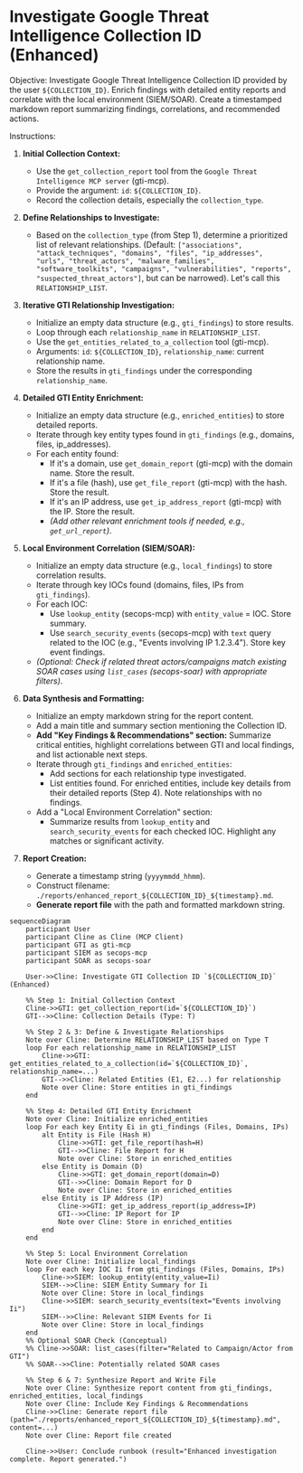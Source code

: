 # Investigate Google Threat Intelligence Collection ID (Enhanced)

Objective: Investigate Google Threat Intelligence Collection ID provided by the user `${COLLECTION_ID}`. Enrich findings with detailed entity reports and correlate with the local environment (SIEM/SOAR). Create a timestamped markdown report summarizing findings, correlations, and recommended actions.

Instructions:

1.  **Initial Collection Context:**
    *   Use the `get_collection_report` tool from the `Google Threat Intelligence MCP server` (gti-mcp).
    *   Provide the argument: `id`: `${COLLECTION_ID}`.
    *   Record the collection details, especially the `collection_type`.

2.  **Define Relationships to Investigate:**
    *   Based on the `collection_type` (from Step 1), determine a prioritized list of relevant relationships. (Default: `["associations", "attack_techniques", "domains", "files", "ip_addresses", "urls", "threat_actors", "malware_families", "software_toolkits", "campaigns", "vulnerabilities", "reports", "suspected_threat_actors"]`, but can be narrowed). Let's call this `RELATIONSHIP_LIST`.

3.  **Iterative GTI Relationship Investigation:**
    *   Initialize an empty data structure (e.g., `gti_findings`) to store results.
    *   Loop through each `relationship_name` in `RELATIONSHIP_LIST`.
    *   Use the `get_entities_related_to_a_collection` tool (gti-mcp).
    *   Arguments: `id`: `${COLLECTION_ID}`, `relationship_name`: current relationship name.
    *   Store the results in `gti_findings` under the corresponding `relationship_name`.

4.  **Detailed GTI Entity Enrichment:**
    *   Initialize an empty data structure (e.g., `enriched_entities`) to store detailed reports.
    *   Iterate through key entity types found in `gti_findings` (e.g., domains, files, ip_addresses).
    *   For each entity found:
        *   If it's a domain, use `get_domain_report` (gti-mcp) with the domain name. Store the result.
        *   If it's a file (hash), use `get_file_report` (gti-mcp) with the hash. Store the result.
        *   If it's an IP address, use `get_ip_address_report` (gti-mcp) with the IP. Store the result.
        *   *(Add other relevant enrichment tools if needed, e.g., `get_url_report`)*.

5.  **Local Environment Correlation (SIEM/SOAR):**
    *   Initialize an empty data structure (e.g., `local_findings`) to store correlation results.
    *   Iterate through key IOCs found (domains, files, IPs from `gti_findings`).
    *   For each IOC:
        *   Use `lookup_entity` (secops-mcp) with `entity_value` = IOC. Store summary.
        *   Use `search_security_events` (secops-mcp) with `text` query related to the IOC (e.g., "Events involving IP 1.2.3.4"). Store key event findings.
    *   *(Optional: Check if related threat actors/campaigns match existing SOAR cases using `list_cases` (secops-soar) with appropriate filters)*.

6.  **Data Synthesis and Formatting:**
    *   Initialize an empty markdown string for the report content.
    *   Add a main title and summary section mentioning the Collection ID.
    *   **Add "Key Findings & Recommendations" section:** Summarize critical entities, highlight correlations between GTI and local findings, and list actionable next steps.
    *   Iterate through `gti_findings` and `enriched_entities`:
        *   Add sections for each relationship type investigated.
        *   List entities found. For enriched entities, include key details from their detailed reports (Step 4). Note relationships with no findings.
    *   Add a "Local Environment Correlation" section:
        *   Summarize results from `lookup_entity` and `search_security_events` for each checked IOC. Highlight any matches or significant activity.

7.  **Report Creation:**
    *   Generate a timestamp string (`yyyymmdd_hhmm`).
    *   Construct filename: `./reports/enhanced_report_${COLLECTION_ID}_${timestamp}.md`.
    *   **Generate report file** with the path and formatted markdown string.

```{mermaid}
sequenceDiagram
    participant User
    participant Cline as Cline (MCP Client)
    participant GTI as gti-mcp
    participant SIEM as secops-mcp
    participant SOAR as secops-soar

    User->>Cline: Investigate GTI Collection ID `${COLLECTION_ID}` (Enhanced)

    %% Step 1: Initial Collection Context
    Cline->>GTI: get_collection_report(id=`${COLLECTION_ID}`)
    GTI-->>Cline: Collection Details (Type: T)

    %% Step 2 & 3: Define & Investigate Relationships
    Note over Cline: Determine RELATIONSHIP_LIST based on Type T
    loop For each relationship_name in RELATIONSHIP_LIST
        Cline->>GTI: get_entities_related_to_a_collection(id=`${COLLECTION_ID}`, relationship_name=...)
        GTI-->>Cline: Related Entities (E1, E2...) for relationship
        Note over Cline: Store entities in gti_findings
    end

    %% Step 4: Detailed GTI Entity Enrichment
    Note over Cline: Initialize enriched_entities
    loop For each key Entity Ei in gti_findings (Files, Domains, IPs)
        alt Entity is File (Hash H)
            Cline->>GTI: get_file_report(hash=H)
            GTI-->>Cline: File Report for H
            Note over Cline: Store in enriched_entities
        else Entity is Domain (D)
            Cline->>GTI: get_domain_report(domain=D)
            GTI-->>Cline: Domain Report for D
            Note over Cline: Store in enriched_entities
        else Entity is IP Address (IP)
            Cline->>GTI: get_ip_address_report(ip_address=IP)
            GTI-->>Cline: IP Report for IP
            Note over Cline: Store in enriched_entities
        end
    end

    %% Step 5: Local Environment Correlation
    Note over Cline: Initialize local_findings
    loop For each key IOC Ii from gti_findings (Files, Domains, IPs)
        Cline->>SIEM: lookup_entity(entity_value=Ii)
        SIEM-->>Cline: SIEM Entity Summary for Ii
        Note over Cline: Store in local_findings
        Cline->>SIEM: search_security_events(text="Events involving Ii")
        SIEM-->>Cline: Relevant SIEM Events for Ii
        Note over Cline: Store in local_findings
    end
    %% Optional SOAR Check (Conceptual)
    %% Cline->>SOAR: list_cases(filter="Related to Campaign/Actor from GTI")
    %% SOAR-->>Cline: Potentially related SOAR cases

    %% Step 6 & 7: Synthesize Report and Write File
    Note over Cline: Synthesize report content from gti_findings, enriched_entities, local_findings
    Note over Cline: Include Key Findings & Recommendations
    Cline->>Cline: Generate report file (path="./reports/enhanced_report_${COLLECTION_ID}_${timestamp}.md", content=...)
    Note over Cline: Report file created

    Cline->>User: Conclude runbook (result="Enhanced investigation complete. Report generated.")

